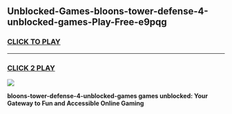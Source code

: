 
## Unblocked-Games-bloons-tower-defense-4-unblocked-games-Play-Free-e9pqg
<h3>
<a href="https://premium76.site?title=bloons-tower-defense-4-unblocked-games&ref=20A">CLICK TO PLAY</a></h3>
<hr>

<h3>
<a href="https://premium76.site?title=bloons-tower-defense-4-unblocked-games&ref=20A">CLICK 2 PLAY</a>
  
</h3>

<a href="https://premium76.site?title=bloons-tower-defense-4-unblocked-games&ref=20A"><img src="https://clearcache.store/games.png"></a>


**bloons-tower-defense-4-unblocked-games games unblocked: Your Gateway to Fun and Accessible Online Gaming**

